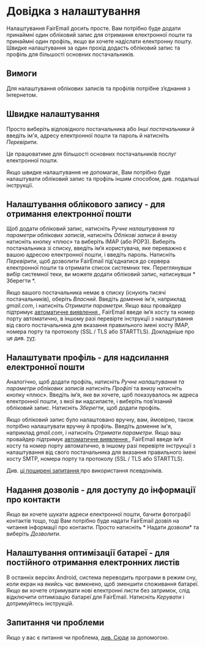 # Довідка з налаштування

Налаштування FairEmail досить просте. Вам потрібно буде додати принаймні один обліковий запис для отримання електронної пошти та принаймні один профіль, якщо ви хочете надіслати електронну пошту. Швидке налаштування за один прохід додасть обліковий запис та профіль для більшості основних постачальників.

## Вимоги

Для налаштування облікових записів та профілів потрібне з’єднання з Інтернетом.

## Швидке налаштування

Просто виберіть відповідного постачальника або *Інші постачальники* й введіть ім'я, адресу електронної пошти та пароль й натисніть *Перевірити*.

Це працюватиме для більшості основних постачальників послуг електронної пошти.

Якщо швидке налаштування не допомагає, Вам потрібно буде налаштувати обліковий запис та профіль іншим способом, див. подальші інструкції.

## Налаштування облікового запису - для отримання електронної пошти

Щоб додати обліковий запис, натисніть *Ручне налаштування та параметри облікових записів*, натисніть *Облікові записи* й внизу натисніть кнопку «плюс» та виберіть IMAP (або POP3). Виберіть постачальника зі списку, введіть ім’я користувача, яке переважно є вашою адресою електронної пошти, і введіть пароль. Натисніть *Перевірити*, щоб дозволити FairEmail під'єднатися до сервера електронної пошти та отримати список системних тек. Переглянувши вибір системної теки, ви можете додати обліковий запис, натиснувши * Зберегти *.

Якщо вашого постачальника немає в списку (існують тисячі постачальників), оберіть *Власний*. Введіть доменне ім'я, наприклад *gmail.com*, і натисніть *Отримати параметри*. Якщо ваш провайдер підтримує [ автоматичне виявлення ](https://tools.ietf.org/html/rfc6186), FairEmail введе ім’я хосту та номер порту автоматично, в іншому разі перевірте інструкції з налаштування від свого постачальника для вказання правильного імені хосту IMAP, номера порту та протоколу (SSL / TLS або STARTTLS). Докладніше про це див. [тут](https://github.com/34j/FairEmailFree/blob/master/FAQ.md#authorizing-accounts).

## Налаштувати профіль - для надсилання електронної пошти

Аналогічно, щоб додати профіль, натисніть *Ручне налаштування та параметри облікових записів* натисніть *Профілі* та внизу натисніть кнопку «плюс». Введіть ім’я, яке ви хочете, щоб показувалось як адреса електронної пошти, з якої ви надсилаєте, і виберіть пов’язаний обліковий запис. Натисніть *Зберегти*, щоб додати профіль.

Якщо обліковий запис було налаштовано вручну, вам, ймовірно, також потрібно налаштувати вручну й профіль. Введіть доменне ім'я, наприклад *gmail.com*, і натисніть *Отримати параметри*. Якщо ваш провайдер підтримує [ автоматичне виявлення ](https://tools.ietf.org/html/rfc6186), FairEmail введе ім’я хосту та номер порту автоматично, в іншому разі перевірте інструкції з налаштування від свого постачальника для вказання правильного імені хосту SMTP, номера порту та протоколу (SSL / TLS або STARTTLS).

Див. [ ці поширені запитання ](https://github.com/34j/FairEmailFree/blob/master/FAQ.md#FAQ9) про використання псевдонімів.

## Надання дозволів - для доступу до інформації про контакти

Якщо ви хочете шукати адреси електронної пошти, бачити фотографії контактів тощо, тоді Вам потрібно буде надати FairEmail дозвіл на читання інформації про контакти. Просто натисніть * Надати дозволи* та виберіть *Дозволити*.

## Налаштування оптимізації батареї - для постійного отримання електронних листів

В останніх версіях Android, система переводить програми в режим сну, коли екран на якийсь час вимкнено, щоб зменшити споживання батареї. Якщо ви хочете отримувати нові електронні листи без затримок, слід відключити оптимізацію батареї для FairEmail. Натисніть *Керувати* і дотримуйтесь інструкцій.

## Запитання чи проблеми

Якщо у вас є питання чи проблема, [ див. Сюди](https://github.com/34j/FairEmailFree/blob/master/FAQ.md) за допомогою.